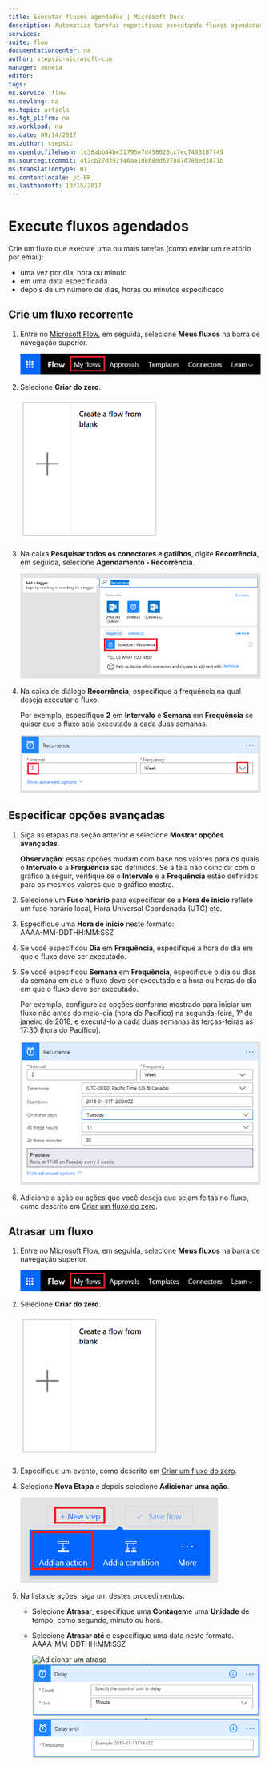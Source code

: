 ```yaml
---
title: Executar fluxos agendados | Microsoft Docs
description: Automatize tarefas repetitivas executando fluxos agendados, como diariamente ou a cada hora.
services: 
suite: flow
documentationcenter: na
author: stepsic-microsoft-com
manager: anneta
editor: 
tags: 
ms.service: flow
ms.devlang: na
ms.topic: article
ms.tgt_pltfrm: na
ms.workload: na
ms.date: 09/14/2017
ms.author: stepsic
ms.openlocfilehash: 1c36abb44be31795e7d458628cc7ec7483187f49
ms.sourcegitcommit: 4f2cb27d392f46aa1d8680d6278876780ed3871b
ms.translationtype: HT
ms.contentlocale: pt-BR
ms.lasthandoff: 10/15/2017
---
```

# <a name="run-flows-on-a-schedule"></a>Execute fluxos agendados
Crie um fluxo que execute uma ou mais tarefas (como enviar um relatório por email):

* uma vez por dia, hora ou minuto
* em uma data especificada
* depois de um número de dias, horas ou minutos especificado

## <a name="create-a-recurring-flow"></a>Crie um fluxo recorrente
1. Entre no [Microsoft Flow](https://flow.microsoft.com), em seguida, selecione **Meus fluxos** na barra de navegação superior.
   
    ![Opção Meus fluxos](./media/run-tasks-on-a-schedule/create-flow.png)
2. Selecione **Criar do zero**.
   
    ![Crie um fluxo do zero](./media/run-tasks-on-a-schedule/create-from-blank.png)
3. Na caixa **Pesquisar todos os conectores e gatilhos**, digite **Recorrência**, em seguida, selecione **Agendamento - Recorrência**.
   
    ![Localizar o gatilho de recorrência](./media/run-tasks-on-a-schedule/select-recurrence.png)
4. Na caixa de diálogo **Recorrência**, especifique a frequência na qual deseja executar o fluxo.
   
    Por exemplo, especifique **2** em **Intervalo** e **Semana** em **Frequência** se quiser que o fluxo seja executado a cada duas semanas.
   
    ![Especificar recorrência](./media/run-tasks-on-a-schedule/specify-recurrence.png)

## <a name="specify-advanced-options"></a>Especificar opções avançadas
1. Siga as etapas na seção anterior e selecione **Mostrar opções avançadas**.
   
    **Observação**: essas opções mudam com base nos valores para os quais o **Intervalo** e a **Frequência** são definidos. Se a tela não coincidir com o gráfico a seguir, verifique se o **Intervalo** e a **Frequência** estão definidos para os mesmos valores que o gráfico mostra.
2. Selecione um **Fuso horário** para especificar se a **Hora de início** reflete um fuso horário local, Hora Universal Coordenada (UTC) etc.
3. Especifique uma **Hora de início** neste formato:
   <br>AAAA-MM-DDTHH:MM:SSZ
4. Se você especificou **Dia** em **Frequência**, especifique a hora do dia em que o fluxo deve ser executado.
5. Se você especificou **Semana** em **Frequência**, especifique o dia ou dias da semana em que o fluxo deve ser executado e a hora ou horas do dia em que o fluxo deve ser executado.
   
    Por exemplo, configure as opções conforme mostrado para iniciar um fluxo não antes do meio-dia (hora do Pacífico) na segunda-feira, 1º de janeiro de 2018, e executá-lo a cada duas semanas às terças-feiras às 17:30 (hora do Pacífico).
   
    ![Especificar opções avançadas](./media/run-tasks-on-a-schedule/advanced-options.png)
6. Adicione a ação ou ações que você deseja que sejam feitas no fluxo, como descrito em [Criar um fluxo do zero](get-started-logic-flow.md).

## <a name="delay-a-flow"></a>Atrasar um fluxo
1. Entre no [Microsoft Flow](https://flow.microsoft.com), em seguida, selecione **Meus fluxos** na barra de navegação superior.
   
    ![Crie um fluxo do zero](./media/run-tasks-on-a-schedule/create-flow.png)
2. Selecione **Criar do zero**.
   
    ![Crie um fluxo do zero](./media/run-tasks-on-a-schedule/create-from-blank.png)
3. Especifique um evento, como descrito em [Criar um fluxo do zero](get-started-logic-flow.md).
4. Selecione **Nova Etapa** e depois selecione **Adicionar uma ação**.
   
    ![Opção para adicionar uma ação a um fluxo](./media/run-tasks-on-a-schedule/add-action.png)
5. Na lista de ações, siga um destes procedimentos:
   
   * Selecione **Atrasar**, especifique uma **Contagem**e uma **Unidade** de tempo, como segundo, minuto ou hora.
   * Selecione **Atrasar até** e especifique uma data neste formato.<br>AAAA-MM-DDTHH:MM:SSZ
     
     ![Adicionar um atraso](./media/run-tasks-on-a-schedule/add-delay.png)
     ![Especificar o atraso em unidades de tempo](./media/run-tasks-on-a-schedule/delay.png)
     ![Especificar um atraso até](./media/run-tasks-on-a-schedule/delay-until.png)

